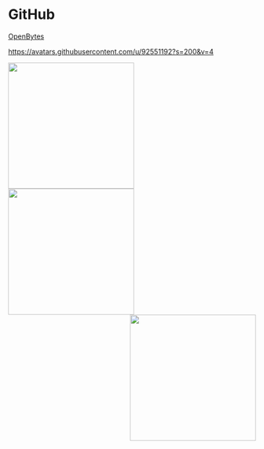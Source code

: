 #  GitHub

[OpenBytes](https://github.com/0xOpenBytes)

https://avatars.githubusercontent.com/u/92551192?s=200&v=4

<div>
    <div style="float: left"></div>
    <div>
        <a href="https://github.com/0xOpenBytes">
            <img src="https://avatars.githubusercontent.com/u/92551192?s=200&v=4" width="256">
        </a>
    </div>
    <div style="float: right"></div>
</div>

<div>
    <div style="float: left">
        <a href="https://github.com/parshav">
            <img src="https://avatars.githubusercontent.com/u/7420011?v=4" width="256">
        </a>
    </div>
    <div style="float: right">
        <a href="https://github.com/0xLeif">
            <img src="https://avatars.githubusercontent.com/u/8268288?v=4" width="256">
        </a>
    </div>
</div>